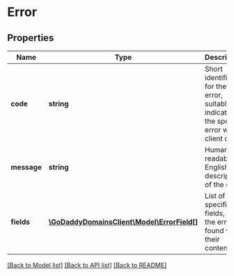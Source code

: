 # Error

## Properties
Name | Type | Description | Notes
------------ | ------------- | ------------- | -------------
**code** | **string** | Short identifier for the error, suitable for indicating the specific error within client code | 
**message** | **string** | Human-readable, English description of the error | [optional] 
**fields** | [**\GoDaddyDomainsClient\Model\ErrorField[]**](ErrorField.md) | List of the specific fields, and the errors found with their contents | [optional] 

[[Back to Model list]](../../README.md#documentation-for-models) [[Back to API list]](../../README.md#documentation-for-api-endpoints) [[Back to README]](../../README.md)


